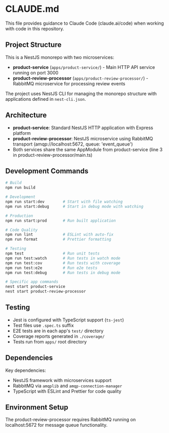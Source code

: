 # CLAUDE.md

This file provides guidance to Claude Code (claude.ai/code) when working with code in this repository.

## Project Structure

This is a NestJS monorepo with two microservices:

- **product-service** (`apps/product-service/`) - Main HTTP API service running on port 3000
- **product-review-processor** (`apps/product-review-processor/`) - RabbitMQ microservice for processing review events

The project uses NestJS CLI for managing the monorepo structure with applications defined in `nest-cli.json`.

## Architecture

- **product-service**: Standard NestJS HTTP application with Express platform
- **product-review-processor**: NestJS microservice using RabbitMQ transport (amqp://localhost:5672, queue: 'event_queue')
- Both services share the same AppModule from product-service (line 3 in product-review-processor/main.ts)

## Development Commands

```bash
# Build
npm run build

# Development
npm run start:dev        # Start with file watching
npm run start:debug      # Start in debug mode with watching

# Production
npm run start:prod       # Run built application

# Code Quality
npm run lint             # ESLint with auto-fix
npm run format           # Prettier formatting

# Testing
npm test                 # Run unit tests
npm run test:watch       # Run tests in watch mode
npm run test:cov         # Run tests with coverage
npm run test:e2e         # Run e2e tests
npm run test:debug       # Run tests in debug mode

# Specific app commands
nest start product-service
nest start product-review-processor
```

## Testing

- Jest is configured with TypeScript support (`ts-jest`)
- Test files use `.spec.ts` suffix
- E2E tests are in each app's `test/` directory
- Coverage reports generated in `./coverage/`
- Tests run from `apps/` root directory

## Dependencies

Key dependencies:
- NestJS framework with microservices support
- RabbitMQ via `amqplib` and `amqp-connection-manager` 
- TypeScript with ESLint and Prettier for code quality

## Environment Setup

The product-review-processor requires RabbitMQ running on localhost:5672 for message queue functionality.